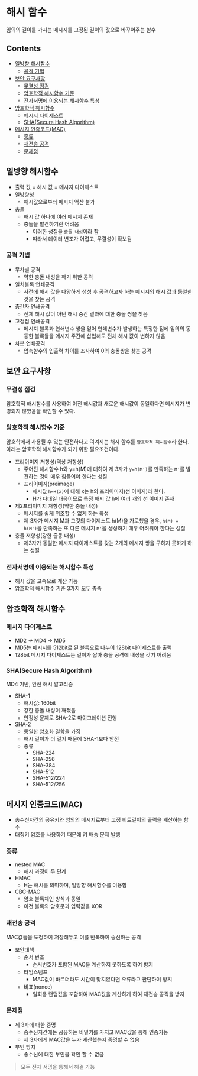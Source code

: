 해시 함수
===

임의의 길이를 가지는 메시지를 고정된 길이의 값으로 바꾸어주는 함수

Contents
---

- [일방향 해시함수](#일방향-해시함수)
  - [공격 기법](#공격-기법)
- [보안 요구사항](#보안-요구사항)
  - [무결성 점검](#무결성-점검)
  - [암호학적 해시함수 기준](#암호학적-해시함수-기준)
  - [전자서명에 이용되는 해시함수 특성](#전자서명에-이용되는-해시함수-특성)
- [암호학적 해시함수](#암호학적-해시함수)
  - [메시지 다이제스트](#메시지-다이제스트)
  - [SHA(Secure Hash Algorithm)](#shasecure-hash-algorithm)
- [메시지 인증코드(MAC)](#메시지-인증코드mac)
  - [종류](#종류)
  - [재전송 공격](#재전송-공격)
  - [문제점](#문제점)

일방향 해시함수
---

- 출력 값 = 해시 값 = 메시지 다이제스트
- 일방향성
  - 해시값으로부터 메시지 역산 불가
- 충돌
  - 해시 값 하나에 여러 메시지 존재
  - 충돌을 발견하기란 어려움
    - 이러한 성질을 `충돌 내성`이라 함
    - 따라서 데이터 변조가 어렵고, 무결성이 확보됨

### 공격 기법

- 무차별 공격
  - 약한 충돌 내성을 깨기 위한 공격
- 일치블록 연쇄공격
  - 사전에 해시 값을 다양하게 생성 후 공격하고자 하는 메시지의 해시 값과 동일한 것을 찾는 공격
- 중간자 연쇄공격
  - 전체 해시 값이 아닌 해시 중간 결과에 대한 충돌 쌍을 찾음
- 고정점 연쇄공격
  - 메시지 블록과 연쇄변수 쌍을 얻어 연쇄변수가 발생하는 특정한 점에 임의의 동등한 블록들을 메시지 주간에 삽입해도 전체 해시 값이 변하지 않음
- 차분 연쇄공격
  - 압축함수의 입출력 차이를 조사하여 0의 충돌쌍을 찾는 공격

보안 요구사항
---

### 무결성 점검

암호학적 해시함수를 사용하여 이전 해시값과 새로운 해시값이 동일하다면 메시지가 변경되지 않았음을 확인할 수 있다.

### 암호학적 해시함수 기준

암호학에서 사용될 수 있는 안전하다고 여겨지는 해시 함수를 `암호학적 해시함수`라 한다. 아래는 암호학적 해시함수가 되기 위한 필요조건이다.

- 프리이미지 저항성(역상 저항성)
  - 주어진 해시함수 h와 y=h(M)에 대하여 제 3자가 `y=h(M')`를 만족하는 `M'`를 발견하는 것이 매우 힘들어야 한다는 성질
  - 프리이미지(preimage)
    - 해시값 `h=H(x)`에 대해 x는 h의 프리이미지(선 이미지)라 한다.
    - H가 다대일 대응이므로 특정 해시 값 h에 여러 개의 선 이미지 존재
- 제2프리이미지 저항성(약한 충돌 내성)
  - 메시지를 쉽게 위조할 수 없게 하는 특성
  - 제 3자가 메시지 M과 그것의 다이제스트 h(M)을 가로챘을 경우, `h(M) = h(M')`을 만족하는 또 다른 메시지 `M'`을 생성하기 매우 어려워야 한다는 성질
- 충돌 저항성(강한 출동 내성)
  - 제3자가 동일한 메시지 다이제스트를 갖는 2개의 메시지 쌍을 구하지 못하게 하는 성질

### 전자서명에 이용되는 해시함수 특성

- 해시 값을 고속으로 계산 가능
- 암호학적 해시함수 기준 3가지 모두 충족

암호학적 해시함수
---

### 메시지 다이제스트

- MD2 -> MD4 -> MD5
- MD5는 메시지를 512bit로 된 블록으로 나누어 128bit 다이제스트를 출력
- 128bit 메시지 다이제스트는 길이가 짧아 충돌 공격에 내성을 갖기 어려움

### SHA(Secure Hash Algorithm)

MD4 기반, 안전 해시 알고리즘 

- SHA-1
  - 해시값: 160bit
  - 강한 충돌 내성이 깨졌음
  - 안정성 문제로 SHA-2로 마이그레이션 진행
- SHA-2
  - 동일한 암호화 결함을 가짐
  - 해시 길이가 더 길기 때문에 SHA-1보다 안전
  - 종류
    - SHA-224
    - SHA-256
    - SHA-384
    - SHA-512
    - SHA-512/224
    - SHA-512/256

메시지 인증코드(MAC)
---

- 송수신자간의 공유키와 임의의 메시지로부터 고정 비트길이의 출력을 계산하는 함수
- 대칭키 암호를 사용하기 때문에 키 배송 문제 발생

### 종류

- nested MAC
  - 해시 과정이 두 단계
- HMAC
  - H는 해시를 의미하며, 일방향 해시함수를 이용함
- CBC-MAC
  - 암호 블록체인 방식과 동일
  - 이전 블록의 암호문과 입력값을 XOR

### 재전송 공격

MAC값들을 도청하여 저장해두고 이를 반복하여 송신하는 공격

- 보안대책
  - 순서 번호
    - 순서번호가 포함된 MAC을 계산하지 못하도록 하여 방지
  - 타임스탬프
    - MAC값이 바르더라도 시간이 맞지않다면 오류라고 판단하여 방지
  - 비표(nonce)
    - 일회용 랜덤값을 포함하여 MAC값을 계산하게 하여 재전송 공격을 방지
  
### 문제점

- 제 3자에 대한 증명
  - 송수신자간에는 공유하는 비밀키를 가지고 MAC값을 통해 인증가능
  - 제 3자에게 MAC값을 누가 계산했는지 증명할 수 없음
- 부인 방지
  - 송수신에 대한 부인을 확인 할 수 없음
  
> 모두 전자 서명을 통해서 해결 가능
